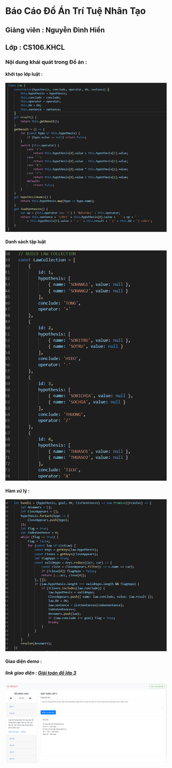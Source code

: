 # Báo Cáo Đồ Án Trí Tuệ Nhân Tạo 
  <div>
    <h2> Giảng viên : Nguyễn Đình Hiển</h2>
    <h2> Lớp : CS106.KHCL </h2>
  </div>
  <h3> Nội dung khái quát trong Đồ án : </h3>
  <h4> khởi tạo lớp luật : </h4>
  <img src="https://github.com/furu-tuan-ngo/BAOCAODOAN_AI/blob/master/BAOCAODOAN_AI/readmeImgs/Class_Law_img.png" />
  <h4> Danh sách tập luật </h4>
  <img src="https://github.com/furu-tuan-ngo/BAOCAODOAN_AI/blob/master/BAOCAODOAN_AI/readmeImgs/List_Law_Default.png" />
  <h4> Hàm xử lý : </h4>
  <img src="https://github.com/furu-tuan-ngo/BAOCAODOAN_AI/blob/master/BAOCAODOAN_AI/readmeImgs/Handle_Func_img.png" />
  <h4> Giao diện demo : </h4> 
  <h5>link giao diện : <a href="https://math-class3-handle.herokuapp.com/">Giải toán đố lớp 3</a></h5> 
  <img src="https://github.com/furu-tuan-ngo/BAOCAODOAN_AI/blob/master/BAOCAODOAN_AI/readmeImgs/Demo_giaodien.png" />

